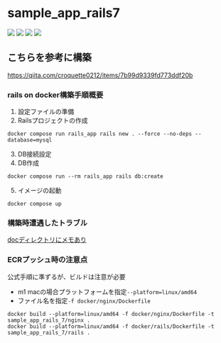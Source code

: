 # sample_app_rails7
![](https://img.shields.io/badge/rails-7.0.3.1-red.svg)
![](https://img.shields.io/badge/ruby-3.1.2-orange.svg)
![](https://img.shields.io/badge/mysql-8.0.29-blue.svg)
![](https://img.shields.io/badge/nginx-1.23.0-green.svg)

## こちらを参考に構築
https://qiita.com/croquette0212/items/7b99d9339fd773ddf20b
### rails on docker構築手順概要
1. 設定ファイルの準備
2. Railsプロジェクトの作成
```
docker compose run rails_app rails new . --force --no-deps --database=mysql
```
3. DB接続設定
4. DB作成
```
docker compose run --rm rails_app rails db:create
```
5. イメージの起動
```
docker compose up
```
### 構築時遭遇したトラブル
[docディレクトリにメモあり](/doc)
### ECRプッシュ時の注意点
公式手順に準ずるが、ビルドは注意が必要
- m1 macの場合プラットフォームを指定`--platform=linux/amd64`
- ファイル名を指定`-f docker/nginx/Dockerfile`
```
docker build --platform=linux/amd64 -f docker/nginx/Dockerfile -t sample_app_rails_7/nginx .
docker build --platform=linux/amd64 -f docker/rails/Dockerfile -t sample_app_rails_7/rails .
```
